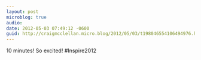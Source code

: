 ```yaml
---
layout: post
microblog: true
audio: 
date: 2012-05-03 07:49:12 -0600
guid: http://craigmcclellan.micro.blog/2012/05/03/t198046554106494976.html
---
```

10 minutes! So excited! #Inspire2012
